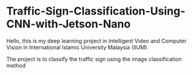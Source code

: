 # Traffic-Sign-Classification-Using-CNN-with-Jetson-Nano
Hello, this is my deep learning project in Intelligent Video and Computer Vision in International Islamic University Malaysia (IIUM). 

The project is to classify the traffic sign using the image classification method 

